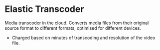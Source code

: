 # Elastic Transcoder
Media transcoder in the cloud. Converts media files from their original source format to different formats, optimised for different devices. 
- Charged based on minutes of transcoding and resolution of the video file. 